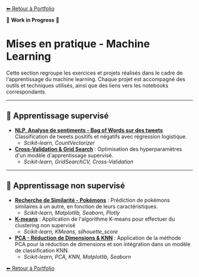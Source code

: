 [⬅ Retour à Portfolio](../../../README.md)

🚧 **Work in Progress** 🚧

# Mises en pratique - Machine Learning

Cette section regroupe les exercices et projets réalisés dans le cadre de l'apprentissage du machine learning. Chaque projet est accompagné des outils et techniques utilisés, ainsi que des liens vers les notebooks correspondants.

---

## 🧠 Apprentissage supervisé

- [**NLP, Analyse de sentiments - Bag of Words sur des tweets**](./nlp_bag_of_words.ipynb)  
  Classification de tweets positifs et négatifs avec régression logistique.
   - *Scikit-learn, CountVectorizer*
- [**Cross-Validation & Grid Search**](./cross_validation_grid_search.ipynb) : Optimisation des hyperparamètres d'un modèle d'apprentissage supervisé.  
   - *Scikit-learn, GridSearchCV, Cross-Validation*

---

## 🤖 Apprentissage non supervisé

- [**Recherche de Similarité - Pokémons**](./similarites_pokemon.ipynb) : Prédiction de pokémons similaires à un autre, en fonction de leurs caractéristiques.
    - *Scikit-learn, Matplotlib, Seaborn, Plotly*
- [**K-means**](./k_means.ipynb) : Application de l'algorithme K-means pour effectuer du clustering non supervisé 
    - *Scikit-learn, KMeans, silhouette_score*
- [**PCA - Réduction de Dimensions & KNN**](./PCA_Reduction_dimensions.ipynb) : Application de la méthode PCA pour la réduction de dimensions et son intégration dans un modèle de classification KNN.
    - *Scikit-learn, PCA, KNN, Matplotlib, Seaborn*

  
[⬅ Retour à Portfolio](../../../README.md)
